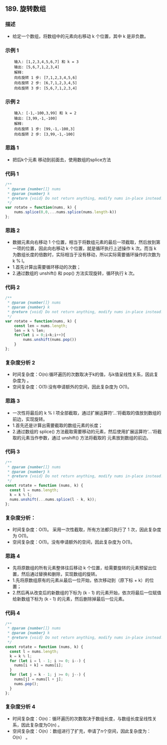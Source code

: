 <!--
 * @Author: your name
 * @Date: 2020-03-09 22:20:59
 * @LastEditTime: 2020-05-18 11:17:58
 * @LastEditors: Please set LastEditors
 * @Description: In User Settings Edit
 * @FilePath: /leetcode_fe/451-500/485_最大连续1的个数.md
 -->
## 189. 旋转数组

### 描述
+ 给定一个数组，将数组中的元素向右移动 k 个位置，其中 k 是非负数。

### 示例 1
```
    输入: [1,2,3,4,5,6,7] 和 k = 3
    输出: [5,6,7,1,2,3,4]
    解释:
    向右旋转 1 步: [7,1,2,3,4,5,6]
    向右旋转 2 步: [6,7,1,2,3,4,5]
    向右旋转 3 步: [5,6,7,1,2,3,4]
```

### 示例 2
```
    输入: [-1,-100,3,99] 和 k = 2
    输出: [3,99,-1,-100]
    解释: 
    向右旋转 1 步: [99,-1,-100,3]
    向右旋转 2 步: [3,99,-1,-100]
```

### 思路 1
+ 把后k个元素 移动到前面去，使用数组的splice方法

### 代码 1
```js
/**
 * @param {number[]} nums
 * @param {number} k
 * @return {void} Do not return anything, modify nums in-place instead.
 */
var rotate = function(nums, k) {
    nums.splice(0,0,...nums.splice(nums.length-k))
};
```

### 思路 2
+ 数据元素向右移动 1 个位置，相当于将数组元素的最后一项截取，然后放到第一项的位置，因此向右移动 k 个位置，就是循环执行上述操作 k 次。而当 k 为数组长度的倍数时，实际相当于没有移动，所以实际需要循环操作的次数为 k % l。
+ 1.首先计算出需要循环移动的次数；
+ 2.通过数组的 unshift() 和 pop() 方法实现旋转，循环执行 k 次。

### 代码 2
```js
/**
 * @param {number[]} nums
 * @param {number} k
 * @return {void} Do not return anything, modify nums in-place instead.
 */
var rotate = function(nums, k) {
    const len = nums.length;
    len = k % len;
    for(let i = 0;i<k;i++){
        nums.unshift(nums.pop())
    }
};
```

### 复杂度分析 2
+ 时间复杂度：O(n):循环遍历的次数取决于k的值，与k值呈线性关系，因此复杂度为 。
+ 空间复杂度：O(1):没有申请额外的空间，因此复杂度为 O(1)。

### 思路 3
+ 一次性将最后的 k % l 项全部截取，通过扩展运算符‘...’将截取的值放到数组的前边，实现旋转。
+ 1.首先还是计算出需要截取的数组元素的长度；
+ 2.通过数组的 splice() 方法截取需要移动的元素，然后使用扩展运算符‘...‘将截取的元素当作参数，通过 unshift() 方法将截取的 元素放到数组的前边。

### 代码 3
```js
/**
 * @param {number[]} nums
 * @param {number} k
 * @return {void} Do not return anything, modify nums in-place instead.
 */
const rotate = function (nums, k) {
  const l = nums.length;
  k = k % l;
  nums.unshift(...nums.splice(l - k, k));
};
```

### 复杂度分析：
+ 时间复杂度：O(1)。 采用一次性截取，所有方法都只执行了 1 次，因此复杂度为 O(1)。
+ 空间复杂度：O(1)。没有申请额外的空间，因此复杂度为 O(1)。

### 思路 4
+ 先将原数组的所有元素整体往后移动 k 个位置，给需要旋转的元素预留出位置，然后通过替换和删除，实现数组的旋转。
+ 1.先将原数组原有的元素从最后一位开始，依次移动到（原下标 + k）的位置；
+ 2.然后再从改变后的新数组的下标为 (k - 1) 的元素开始，依次将最后一位赋值给新数组下标为 (k - 1) 的元素，然后删除掉最后一位元素。

### 代码 4
```js
/**
 * @param {number[]} nums
 * @param {number} k
 * @return {void} Do not return anything, modify nums in-place instead.
 */
const rotate = function (nums, k) {
  const l = nums.length;
  k = k % l;
  for (let i = l - 1; i >= 0; i--) {
    nums[i + k] = nums[i];
  }
  for (let j = k - 1; j >= 0; j--) {
    nums[j] = nums[l + j];
    nums.pop();
  }
};
```

### 复杂度分析 4
+ 时间复杂度：O(n)：循环遍历的次数取决于数组长度，与数组长度呈线性关系，因此复杂度为O(n) 。
+ 空间复杂度：O(n）：数组进行了扩充，申请了n个空间，因此复杂度为：O(n） 。